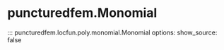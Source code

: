 # puncturedfem.Monomial
::: puncturedfem.locfun.poly.monomial.Monomial
    options:
        show_source: false